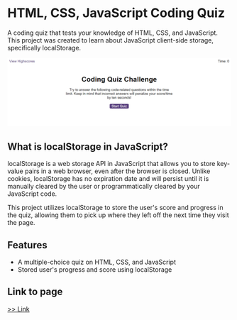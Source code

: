 # HTML, CSS, JavaScript Coding Quiz
A coding quiz that tests your knowledge of HTML, CSS, and JavaScript. This project was created to learn about JavaScript client-side storage, specifically localStorage.

![Screenshot of the application](/assets/screenshot.png)

## What is localStorage in JavaScript?
localStorage is a web storage API in JavaScript that allows you to store key-value pairs in a web browser, even after the browser is closed. Unlike cookies, localStorage has no expiration date and will persist until it is manually cleared by the user or programmatically cleared by your JavaScript code.

This project utilizes localStorage to store the user's score and progress in the quiz, allowing them to pick up where they left off the next time they visit the page.

## Features
- A multiple-choice quiz on HTML, CSS, and JavaScript
- Stored user's progress and score using localStorage

## Link to page
[>> Link](https://xiacodes.github.io/JS-Quiz-Game/starter)
